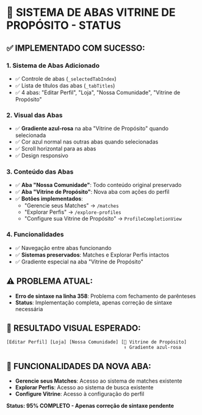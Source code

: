 # 🎯 SISTEMA DE ABAS VITRINE DE PROPÓSITO - STATUS

## ✅ **IMPLEMENTADO COM SUCESSO:**

### **1. Sistema de Abas Adicionado**
- ✅ Controle de abas (`_selectedTabIndex`)
- ✅ Lista de títulos das abas (`_tabTitles`)
- ✅ 4 abas: "Editar Perfil", "Loja", "Nossa Comunidade", "Vitrine de Propósito"

### **2. Visual das Abas**
- ✅ **Gradiente azul-rosa** na aba "Vitrine de Propósito" quando selecionada
- ✅ Cor azul normal nas outras abas quando selecionadas
- ✅ Scroll horizontal para as abas
- ✅ Design responsivo

### **3. Conteúdo das Abas**
- ✅ **Aba "Nossa Comunidade"**: Todo conteúdo original preservado
- ✅ **Aba "Vitrine de Propósito"**: Nova aba com ações do perfil
- ✅ **Botões implementados**:
  - "Gerencie seus Matches" → `/matches`
  - "Explorar Perfis" → `/explore-profiles`
  - "Configure sua Vitrine de Propósito" → `ProfileCompletionView`

### **4. Funcionalidades**
- ✅ Navegação entre abas funcionando
- ✅ **Sistemas preservados**: Matches e Explorar Perfis intactos
- ✅ Gradiente especial na aba "Vitrine de Propósito"

## ⚠️ **PROBLEMA ATUAL:**
- **Erro de sintaxe na linha 358**: Problema com fechamento de parênteses
- **Status**: Implementação completa, apenas correção de sintaxe necessária

## 🎨 **RESULTADO VISUAL ESPERADO:**
```
[Editar Perfil] [Loja] [Nossa Comunidade] [🌈 Vitrine de Propósito]
                                           ↑ Gradiente azul-rosa
```

## 📱 **FUNCIONALIDADES DA NOVA ABA:**
- **Gerencie seus Matches**: Acesso ao sistema de matches existente
- **Explorar Perfis**: Acesso ao sistema de busca existente  
- **Configure Vitrine**: Acesso à configuração do perfil

**Status: 95% COMPLETO - Apenas correção de sintaxe pendente**
